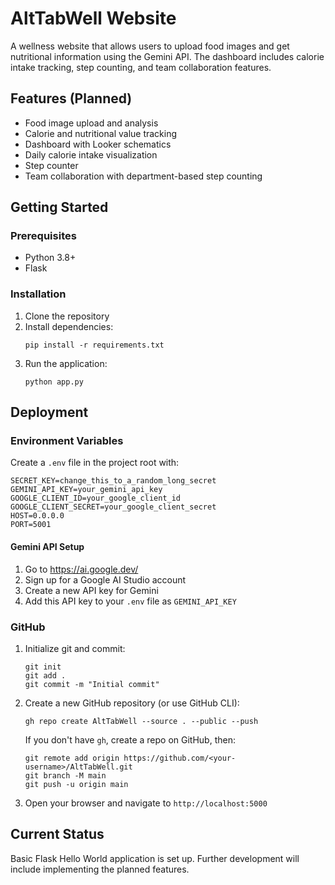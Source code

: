 # AltTabWell Website

A wellness website that allows users to upload food images and get nutritional information using the Gemini API. The dashboard includes calorie intake tracking, step counting, and team collaboration features.

## Features (Planned)

- Food image upload and analysis
- Calorie and nutritional value tracking
- Dashboard with Looker schematics
- Daily calorie intake visualization
- Step counter
- Team collaboration with department-based step counting

## Getting Started

### Prerequisites

- Python 3.8+
- Flask

### Installation

1. Clone the repository
2. Install dependencies:
   ```
   pip install -r requirements.txt
   ```
3. Run the application:
   ```
   python app.py
   ```
## Deployment

### Environment Variables
Create a `.env` file in the project root with:
```
SECRET_KEY=change_this_to_a_random_long_secret
GEMINI_API_KEY=your_gemini_api_key
GOOGLE_CLIENT_ID=your_google_client_id
GOOGLE_CLIENT_SECRET=your_google_client_secret
HOST=0.0.0.0
PORT=5001
```

#### Gemini API Setup
1. Go to https://ai.google.dev/
2. Sign up for a Google AI Studio account
3. Create a new API key for Gemini
4. Add this API key to your `.env` file as `GEMINI_API_KEY`

### GitHub
1. Initialize git and commit:
   ```
   git init
   git add .
   git commit -m "Initial commit"
   ```
2. Create a new GitHub repository (or use GitHub CLI):
   ```
   gh repo create AltTabWell --source . --public --push
   ```
   If you don't have `gh`, create a repo on GitHub, then:
   ```
   git remote add origin https://github.com/<your-username>/AltTabWell.git
   git branch -M main
   git push -u origin main
   ```
4. Open your browser and navigate to `http://localhost:5000`

## Current Status

Basic Flask Hello World application is set up. Further development will include implementing the planned features.
